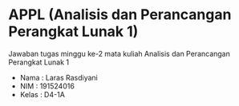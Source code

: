 # APPL (Analisis dan Perancangan Perangkat Lunak 1)

Jawaban tugas minggu ke-2 mata kuliah Analisis dan Perancangan Perangkat Lunak 1

* Nama  : Laras Rasdiyani
* NIM   : 191524016
* Kelas : D4-1A
